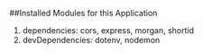 ##Installed Modules for this Application

1. dependencies: cors, express, morgan, shortid
2. devDependencies: dotenv, nodemon
